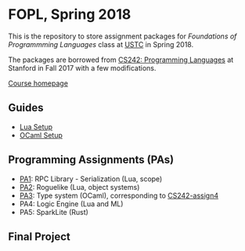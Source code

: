 # FOPL, Spring 2018

This is the repository to store assignment packages for <i>Foundations of Programmming Languages</i> class at [USTC](http://www.ustc.edu.cn) in Spring 2018.

The packages are borrowed from [CS242: Programming Languages](http://cs242.stanford.edu/) at Stanford in Fall 2017 with a few modifications.

[Course homepage](http://staff.ustc.edu.cn/~yuzhang/fopl/)
## Guides
- [Lua Setup](lua-setup.md)
- [OCaml Setup](ocaml-setup.md)
## Programming Assignments (PAs)
- [PA1](assign1/README.md): RPC Library - Serialization (Lua, scope)
- [PA2](assign2/README.md): Roguelike (Lua, object systems)
- [PA3](assign3/README.md): Type system (OCaml), corresponding to [CS242-assign4](http://cs242.stanford.edu/assignments/assign4/)
- PA4: Logic Engine (Lua and ML)
- PA5: SparkLite (Rust)
## Final Project



